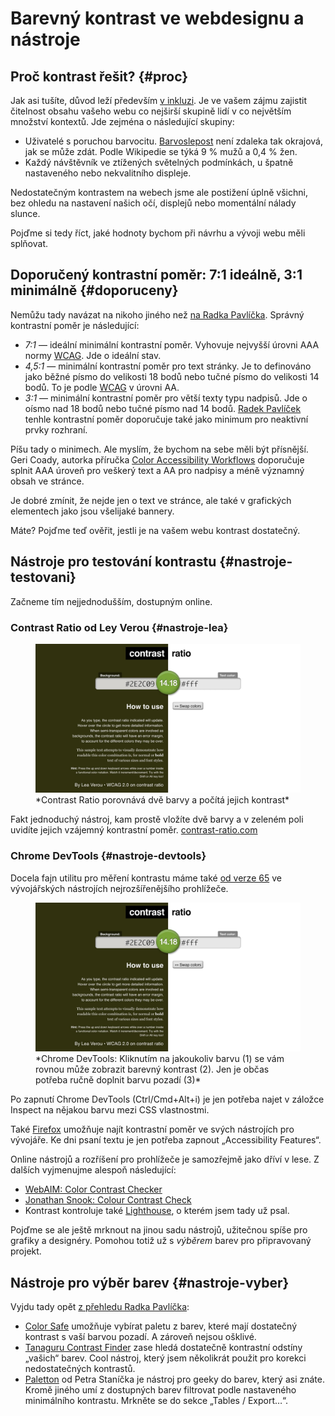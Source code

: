 # Barevný kontrast ve webdesignu a nástroje 

## Proč kontrast řešit? {#proc}

Jak asi tušíte, důvod leží především [v inkluzi](https://www.vzhurudolu.cz/podcast/96-podcast-radek-pavlicek). Je ve vašem zájmu zajistit čitelnost obsahu vašeho webu co nejširší skupině lidí v co největším množství kontextů. Jde zejména o následující skupiny:

- Uživatelé s poruchou barvocitu. [Barvoslepost](https://cs.wikipedia.org/wiki/Barvoslepost) není zdaleka tak okrajová, jak se může zdát. Podle Wikipedie se týká 9 % mužů a 0,4 % žen.
- Každý návštěvník ve ztížených světelných podmínkách, u špatně nastaveného nebo nekvalitního displeje.

Nedostatečným kontrastem na webech jsme ale postižení úplně všichni, bez ohledu na nastavení našich očí, displejů nebo momentální nálady slunce.

Pojďme si tedy říct, jaké hodnoty bychom při návrhu a vývoji webu měli splňovat.

## Doporučený kontrastní poměr: 7:1 ideálně, 3:1 minimálně {#doporuceny}

Nemůžu tady navázat na nikoho jiného než [na Radka Pavlíčka](http://poslepu.cz/jak-vybrat-barvy-pro-graficky-navrh/). Správný kontrastní poměr je následující:

- *7:1* — ideální minimální kontrastní poměr. Vyhovuje nejvyšší úrovni AAA normy [WCAG](https://www.w3.org/TR/UNDERSTANDING-WCAG20/visual-audio-contrast-contrast.html). Jde o ideální stav.
- *4,5:1* — minimální kontrastní poměr pro text stránky. Je to definováno jako běžné písmo do velikosti 18 bodů nebo tučné písmo do velikosti 14 bodů. To je podle [WCAG](https://www.w3.org/TR/UNDERSTANDING-WCAG20/visual-audio-contrast-contrast.html) v úrovni AA.
- *3:1* — minimální kontrastní poměr pro větší texty typu nadpisů. Jde o oísmo nad 18 bodů nebo tučné písmo nad 14 bodů. [Radek Pavlíček](http://poslepu.cz/musi-byt-text-neaktivniho-prvku-rozhrani-dostatecne-kontrastni/)  tenhle kontrastní poměr doporučuje také jako minimum pro neaktivní prvky rozhraní.

Píšu tady o minimech. Ale myslím, že bychom na sebe měli být přísnější. Geri Coady, autorka příručka [Color Accessibility Workflows](https://abookapart.com/products/color-accessibility-workflows) doporučuje splnit AAA úroveň pro veškerý text a AA pro nadpisy a méně významný obsah ve stránce.

Je dobré zmínit, že nejde jen o text ve stránce, ale také v grafických elementech jako jsou všelijaké bannery.

Máte? Pojďme teď ověřit, jestli je na vašem webu kontrast dostatečný.

## Nástroje pro testování kontrastu {#nastroje-testovani}

Začneme tím nejjednodušším, dostupným online.

### Contrast Ratio od Ley Verou {#nastroje-lea}

<figure>
<img src="../dist/images/original/kontrast-lea.jpg" alt="PageSpeed Insights">
<figcaption markdown="1">
*Contrast Ratio porovnává dvě barvy a počítá jejich kontrast*
</figcaption>
</figure>

Fakt jednoduchý nástroj, kam prostě vložíte dvě barvy a v zeleném poli uvidíte jejich vzájemný kontrastní poměr. [contrast-ratio.com](https://contrast-ratio.com)

### Chrome DevTools {#nastroje-devtools}

Docela fajn utilitu pro měření kontrastu máme také [od verze 65](https://developers.google.com/web/updates/2018/01/devtools#contrast) ve vývojářských nástrojích nejrozšířenějšího prohlížeče.

<figure>
<img src="../dist/images/original/kontrast-lea.jpg" alt="PageSpeed Insights">
<figcaption markdown="1">
*Chrome DevTools: Kliknutím na jakoukoliv barvu (1) se vám rovnou může zobrazit barevný kontrast (2). Jen je občas potřeba ručně doplnit barvu pozadí (3)*
</figcaption>
</figure>

Po zapnutí Chrome DevTools (Ctrl/Cmd+Alt+i) je jen potřeba najet v záložce Inspect na nějakou barvu mezi CSS vlastnostmi.

Také [Firefox](https://developer.mozilla.org/en-US/docs/Tools/Accessibility_inspector#Highlighting_of_UI_items) umožňuje najít kontrastní poměr ve svých nástrojích pro vývojáře. Ke dni psaní textu je jen potřeba zapnout „Accessibility Features“.

Online nástrojů a rozříšení pro prohlížeče je samozřejmě jako dříví v lese. Z dalších vyjmenujme alespoň následující:

- [WebAIM: Color Contrast Checker](https://webaim.org/resources/contrastchecker/)
- [Jonathan Snook: Colour Contrast Check](https://snook.ca/technical/colour_contrast/colour.html#fg=33FF33,bg=333333)
- Kontrast kontroluje také [Lighthouse](lighthouse.md), o kterém jsem tady už psal.

Pojďme se ale ještě mrknout na jinou sadu nástrojů, užitečnou spíše pro grafiky a designéry. Pomohou totiž už s *výběrem* barev pro připravovaný projekt.

## Nástroje pro výběr barev {#nastroje-vyber}

Vyjdu tady opět [z přehledu Radka Pavlíčka](http://poslepu.cz/jak-vybrat-barvy-pro-graficky-navrh/):

- [Color Safe](http://colorsafe.co/) umožňuje vybírat paletu z barev, které mají dostatečný kontrast s vaší barvou pozadí. A zároveň nejsou ošklivé.
- [Tanaguru Contrast Finder](http://contrast-finder.tanaguru.com/) zase hledá dostatečně kontrastní odstíny „vašich“ barev. Cool nástroj, který jsem několikrát použit pro korekci nedostatečných kontrastů.
- [Paletton](http://www.paletton.com/) od Petra Staníčka je nástroj pro geeky do barev, který asi znáte. Kromě jiného umí z dostupných barev filtrovat podle nastaveného minimálního kontrastu. Mrkněte se do sekce „Tables / Export…“.
